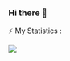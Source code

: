### Hi there 👋

<!--
**DXH30/DXh30** is a ✨ _special_ ✨ repository because its `README.md` (this file) appears on your GitHub profile.

Here are some ideas to get you started:

- 🔭 I’m currently working on ...
- 🌱 I’m currently learning ...
- 👯 I’m looking to collaborate on ...
- 🤔 I’m looking for help with ...
- 💬 Ask me about ...
- 📫 How to reach me: ...
- 😄 Pronouns: ...
- ⚡ Fun fact: ...
-->

⚡ My Statistics :

<a href="https://wakatime.com"><img src="https://wakatime.com/share/@DXH30/0953cbb8-f09f-4b7a-b4b2-77c3d01fa479.png" /></a>

